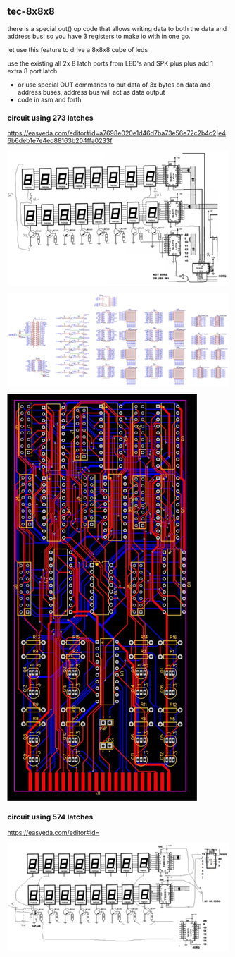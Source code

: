## tec-8x8x8

there is a special out() op code that allows writing data to both the data and address bus!
so you have 3 registers to make io with in one go.

let use this feature to drive a 8x8x8 cube of leds


use the existing all 2x 8 latch ports from LED's and SPK plus plus add 1 extra 8 port latch 
* or use special OUT commands to put data of 3x bytes on data and address buses, address bus will act as data output
* code in asm and forth 



### circuit using 273 latches

https://easyeda.com/editor#id=a7698e020e1d46d7ba73e56e72c2b4c2|e46b6deb1e7e4ed88163b204ffa0233f

![](https://github.com/SteveJustin1963/tec-8x8x8/blob/master/pics/888-3.png)

![](https://github.com/SteveJustin1963/tec-8x8x8/blob/master/pics/Sch_8x8x8-3.jpg)

![](https://github.com/SteveJustin1963/tec-8x8x8/blob/master/pics/PCB_8x8x8-3.jpg)

### circuit using 574 latches

https://easyeda.com/editor#id=

![](https://github.com/SteveJustin1963/tec-8x8x8/blob/master/pics/888-4.png)

![]()

![]()
